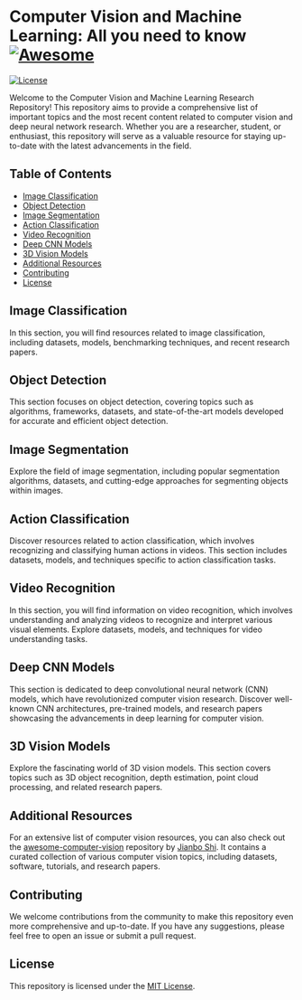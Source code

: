 # Computer Vision and Machine Learning: All you need to know [![Awesome](https://cdn.rawgit.com/sindresorhus/awesome/d7305f38d29fed78fa85652e3a63e154dd8e8829/media/badge.svg)](https://github.com/sindresorhus/awesome)

[![License](https://img.shields.io/badge/license-MIT-blue.svg)](LICENSE)

Welcome to the Computer Vision and Machine Learning Research Repository! This repository aims to provide a comprehensive list of important topics and the most recent content related to computer vision and deep neural network research. Whether you are a researcher, student, or enthusiast, this repository will serve as a valuable resource for staying up-to-date with the latest advancements in the field.

## Table of Contents

- [Image Classification](#image-classification)
- [Object Detection](#object-detection)
- [Image Segmentation](#image-segmentation)
- [Action Classification](#action-classification)
- [Video Recognition](#video-recognition)
- [Deep CNN Models](#deep-cnn-models)
- [3D Vision Models](#3d-vision-models)
- [Additional Resources](#additional-resources)
- [Contributing](#contributing)
- [License](#license)

## Image Classification

In this section, you will find resources related to image classification, including datasets, models, benchmarking techniques, and recent research papers.

## Object Detection

This section focuses on object detection, covering topics such as algorithms, frameworks, datasets, and state-of-the-art models developed for accurate and efficient object detection.

## Image Segmentation

Explore the field of image segmentation, including popular segmentation algorithms, datasets, and cutting-edge approaches for segmenting objects within images.

## Action Classification

Discover resources related to action classification, which involves recognizing and classifying human actions in videos. This section includes datasets, models, and techniques specific to action classification tasks.

## Video Recognition

In this section, you will find information on video recognition, which involves understanding and analyzing videos to recognize and interpret various visual elements. Explore datasets, models, and techniques for video understanding tasks.

## Deep CNN Models

This section is dedicated to deep convolutional neural network (CNN) models, which have revolutionized computer vision research. Discover well-known CNN architectures, pre-trained models, and research papers showcasing the advancements in deep learning for computer vision.

## 3D Vision Models

Explore the fascinating world of 3D vision models. This section covers topics such as 3D object recognition, depth estimation, point cloud processing, and related research papers.

## Additional Resources

For an extensive list of computer vision resources, you can also check out the [awesome-computer-vision](https://github.com/jbhuang0604/awesome-computer-vision) repository by [Jianbo Shi](https://github.com/jbhuang0604). It contains a curated collection of various computer vision topics, including datasets, software, tutorials, and research papers.

## Contributing

We welcome contributions from the community to make this repository even more comprehensive and up-to-date. If you have any suggestions, please feel free to open an issue or submit a pull request.

## License

This repository is licensed under the [MIT License](LICENSE).
